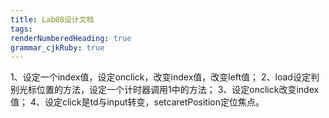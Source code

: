 ```yaml
---
title: Lab08设计文档
tags: 
renderNumberedHeading: true
grammar_cjkRuby: true
---
```



1、设定一个index值，设定onclick，改变index值，改变left值；
2、load设定判别光标位置的方法，设定一个计时器调用1中的方法；
3、设定onclick改变index值；
4、设定click是td与input转变，setcaretPosition定位焦点。